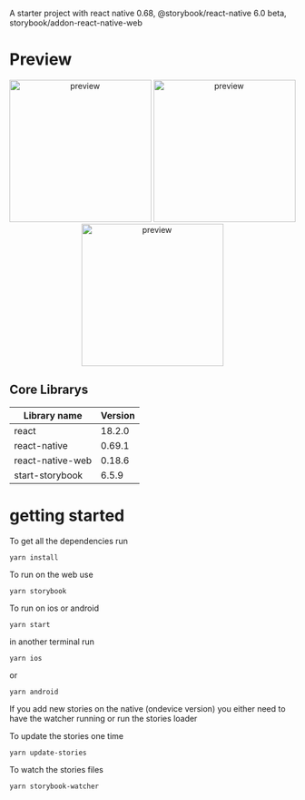 A starter project with react native 0.68, @storybook/react-native 6.0 beta, storybook/addon-react-native-web

# Preview

<p align="center">
  <img alt="preview" width="250" src="https://github.com/blackstone86/rn-donewithit/blob/main/preview/emulator.png?raw=true">
  <img alt="preview" width="250" src="https://github.com/blackstone86/rn-donewithit/blob/main/preview/web.png?raw=true">
  <img alt="preview" width="250" src="https://github.com/blackstone86/rn-donewithit/blob/main/preview/xiaomi11_Ultra.png?raw=true">
</p>

## Core Librarys

| Library name     | Version |
| ---------------- | ------- |
| react            | 18.2.0  |
| react-native     | 0.69.1  |
| react-native-web | 0.18.6  |
| start-storybook  | 6.5.9   |

# getting started

To get all the dependencies run

```
yarn install
```

To run on the web use

```
yarn storybook
```

To run on ios or android

```
yarn start
```

in another terminal run

```
yarn ios
```

or

```
yarn android
```

If you add new stories on the native (ondevice version) you either need to have the watcher running or run the stories loader

To update the stories one time

```
yarn update-stories
```

To watch the stories files

```
yarn storybook-watcher
```
